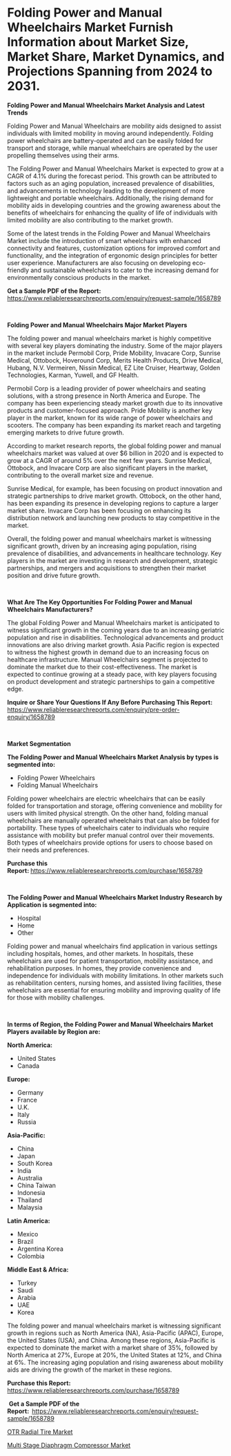 <p><h1>Folding Power and Manual Wheelchairs Market Furnish Information about Market Size, Market Share, Market Dynamics, and Projections Spanning from 2024 to 2031.</h1></p><p><strong>Folding Power and Manual Wheelchairs Market Analysis and Latest Trends</strong></p>
<p><p>Folding Power and Manual Wheelchairs are mobility aids designed to assist individuals with limited mobility in moving around independently. Folding power wheelchairs are battery-operated and can be easily folded for transport and storage, while manual wheelchairs are operated by the user propelling themselves using their arms.</p><p>The Folding Power and Manual Wheelchairs Market is expected to grow at a CAGR of 4.1% during the forecast period. This growth can be attributed to factors such as an aging population, increased prevalence of disabilities, and advancements in technology leading to the development of more lightweight and portable wheelchairs. Additionally, the rising demand for mobility aids in developing countries and the growing awareness about the benefits of wheelchairs for enhancing the quality of life of individuals with limited mobility are also contributing to the market growth.</p><p>Some of the latest trends in the Folding Power and Manual Wheelchairs Market include the introduction of smart wheelchairs with enhanced connectivity and features, customization options for improved comfort and functionality, and the integration of ergonomic design principles for better user experience. Manufacturers are also focusing on developing eco-friendly and sustainable wheelchairs to cater to the increasing demand for environmentally conscious products in the market.</p></p>
<p><strong>Get a Sample PDF of the Report:&nbsp;</strong> <a href="https://www.reliableresearchreports.com/enquiry/request-sample/1658789">https://www.reliableresearchreports.com/enquiry/request-sample/1658789</a></p>
<p>&nbsp;</p>
<p><strong>Folding Power and Manual Wheelchairs Major Market Players</strong></p>
<p><p>The folding power and manual wheelchairs market is highly competitive with several key players dominating the industry. Some of the major players in the market include Permobil Corp, Pride Mobility, Invacare Corp, Sunrise Medical, Ottobock, Hoveround Corp, Merits Health Products, Drive Medical, Hubang, N.V. Vermeiren, Nissin Medical, EZ Lite Cruiser, Heartway, Golden Technologies, Karman, Yuwell, and GF Health.</p><p>Permobil Corp is a leading provider of power wheelchairs and seating solutions, with a strong presence in North America and Europe. The company has been experiencing steady market growth due to its innovative products and customer-focused approach. Pride Mobility is another key player in the market, known for its wide range of power wheelchairs and scooters. The company has been expanding its market reach and targeting emerging markets to drive future growth.</p><p>According to market research reports, the global folding power and manual wheelchairs market was valued at over $6 billion in 2020 and is expected to grow at a CAGR of around 5% over the next few years. Sunrise Medical, Ottobock, and Invacare Corp are also significant players in the market, contributing to the overall market size and revenue.</p><p>Sunrise Medical, for example, has been focusing on product innovation and strategic partnerships to drive market growth. Ottobock, on the other hand, has been expanding its presence in developing regions to capture a larger market share. Invacare Corp has been focusing on enhancing its distribution network and launching new products to stay competitive in the market.</p><p>Overall, the folding power and manual wheelchairs market is witnessing significant growth, driven by an increasing aging population, rising prevalence of disabilities, and advancements in healthcare technology. Key players in the market are investing in research and development, strategic partnerships, and mergers and acquisitions to strengthen their market position and drive future growth.</p></p>
<p>&nbsp;</p>
<p><strong>What Are The Key Opportunities For Folding Power and Manual Wheelchairs Manufacturers?</strong></p>
<p><p>The global Folding Power and Manual Wheelchairs market is anticipated to witness significant growth in the coming years due to an increasing geriatric population and rise in disabilities. Technological advancements and product innovations are also driving market growth. Asia Pacific region is expected to witness the highest growth in demand due to an increasing focus on healthcare infrastructure. Manual Wheelchairs segment is projected to dominate the market due to their cost-effectiveness. The market is expected to continue growing at a steady pace, with key players focusing on product development and strategic partnerships to gain a competitive edge.</p></p>
<p><strong>Inquire or Share Your Questions If Any Before Purchasing This Report:</strong> <a href="https://www.reliableresearchreports.com/enquiry/pre-order-enquiry/1658789">https://www.reliableresearchreports.com/enquiry/pre-order-enquiry/1658789</a></p>
<p>&nbsp;</p>
<p><strong>Market Segmentation</strong></p>
<p><strong>The Folding Power and Manual Wheelchairs Market Analysis by types is segmented into:</strong></p>
<p><ul><li>Folding Power Wheelchairs</li><li>Folding Manual Wheelchairs</li></ul></p>
<p><p>Folding power wheelchairs are electric wheelchairs that can be easily folded for transportation and storage, offering convenience and mobility for users with limited physical strength. On the other hand, folding manual wheelchairs are manually operated wheelchairs that can also be folded for portability. These types of wheelchairs cater to individuals who require assistance with mobility but prefer manual control over their movements. Both types of wheelchairs provide options for users to choose based on their needs and preferences.</p></p>
<p><strong>Purchase this Report:&nbsp;</strong><a href="https://www.reliableresearchreports.com/purchase/1658789">https://www.reliableresearchreports.com/purchase/1658789</a></p>
<p>&nbsp;</p>
<p><strong>The Folding Power and Manual Wheelchairs Market Industry Research by Application is segmented into:</strong></p>
<p><ul><li>Hospital</li><li>Home</li><li>Other</li></ul></p>
<p><p>Folding power and manual wheelchairs find application in various settings including hospitals, homes, and other markets. In hospitals, these wheelchairs are used for patient transportation, mobility assistance, and rehabilitation purposes. In homes, they provide convenience and independence for individuals with mobility limitations. In other markets such as rehabilitation centers, nursing homes, and assisted living facilities, these wheelchairs are essential for ensuring mobility and improving quality of life for those with mobility challenges.</p></p>
<p>&nbsp;</p>
<p><strong>In terms of Region, the Folding Power and Manual Wheelchairs Market Players available by Region are:</strong></p>
<p>
    <p> <strong> North America: </strong>
        <ul>
            <li>United States</li>
            <li>Canada</li>
        </ul>
        </p> 
    <p> <strong> Europe: </strong>
        <ul>
            <li>Germany</li>
            <li>France</li>
            <li>U.K.</li>
            <li>Italy</li>
            <li>Russia</li>
        </ul>
        </p> 
    <p> <strong> Asia-Pacific: </strong>
        <ul>
            <li>China</li>
            <li>Japan</li>
            <li>South Korea</li>
            <li>India</li>
            <li>Australia</li>
            <li>China Taiwan</li>
            <li>Indonesia</li>
            <li>Thailand</li>
            <li>Malaysia</li>
        </ul>
        </p> 
    <p> <strong> Latin America: </strong>
        <ul>
            <li>Mexico</li>
            <li>Brazil</li>
            <li>Argentina Korea</li>
            <li>Colombia</li>
        </ul>
        </p> 
    <p> <strong> Middle East & Africa: </strong>
        <ul>
            <li>Turkey</li>
            <li>Saudi</li>
            <li>Arabia</li>
            <li>UAE</li>
            <li>Korea</li>
        </ul>
    </p>
    </p>
<p><p>The folding power and manual wheelchairs market is witnessing significant growth in regions such as North America (NA), Asia-Pacific (APAC), Europe, the United States (USA), and China. Among these regions, Asia-Pacific is expected to dominate the market with a market share of 35%, followed by North America at 27%, Europe at 20%, the United States at 12%, and China at 6%. The increasing aging population and rising awareness about mobility aids are driving the growth of the market in these regions.</p></p>
<p><strong>Purchase this Report: </strong><a href="https://www.reliableresearchreports.com/purchase/1658789">https://www.reliableresearchreports.com/purchase/1658789</a></p>
<p>&nbsp;<strong>Get a Sample PDF of the Report:&nbsp;&nbsp;</strong><a href="https://www.reliableresearchreports.com/enquiry/request-sample/1658789">https://www.reliableresearchreports.com/enquiry/request-sample/1658789</a></p>
<p><strong></strong></p>
<p><p><a href="https://issuu.com/reportprime-2/docs/otr-radial-tire-market-size-2030.pptx">OTR Radial Tire Market</a></p><p><a href="https://issuu.com/reportprime-2/docs/multi-stage-diaphragm-compressor-market-size-2030.">Multi Stage Diaphragm Compressor Market</a></p></p>